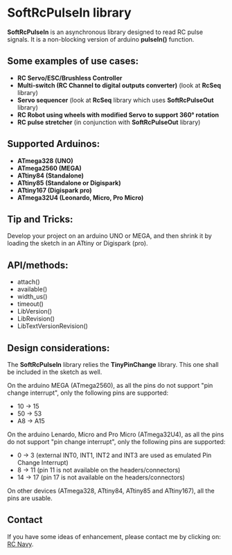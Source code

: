 SoftRcPulseIn library
======================

**SoftRcPulseIn** is an asynchronous library designed to read RC pulse signals. It is a non-blocking version of arduino **pulseIn()** function.

Some examples of use cases:
-------------------------
* **RC Servo/ESC/Brushless Controller**
* **Multi-switch (RC Channel to digital outputs converter)** (look at **RcSeq** library)
* **Servo sequencer** (look at **RcSeq** library which uses **SoftRcPulseOut** library)
* **RC Robot using wheels with modified Servo to support 360° rotation**
* **RC pulse stretcher** (in conjunction with **SoftRcPulseOut** library)

Supported Arduinos:
------------------
* **ATmega328 (UNO)**
* **ATmega2560 (MEGA)**
* **ATtiny84 (Standalone)**
* **ATtiny85 (Standalone or Digispark)**
* **ATtiny167 (Digispark pro)**
* **ATmega32U4 (Leonardo, Micro, Pro Micro)**

Tip and Tricks:
--------------
Develop your project on an arduino UNO or MEGA, and then shrink it by loading the sketch in an ATtiny or Digispark (pro).

API/methods:
-----------
* attach()
* available()
* width_us()
* timeout()
* LibVersion()
* LibRevision()
* LibTextVersionRevision()

Design considerations:
---------------------
The **SoftRcPulseIn** library relies the **TinyPinChange** library. This one shall be included in the sketch as well.

On the arduino MEGA (ATmega2560), as all the pins do not support "pin change interrupt", only the following pins are supported:

* 10 -> 15
* 50 -> 53
* A8 -> A15

On the arduino Lenardo, Micro and Pro Micro (ATmega32U4), as all the pins do not support "pin change interrupt", only the following pins are supported:

* 0  -> 3  (external INT0, INT1, INT2 and INT3 are used as emulated Pin Change Interrupt)
* 8  -> 11 (pin 11 is not available on the headers/connectors)
* 14 -> 17 (pin 17 is not available on the headers/connectors)

On other devices (ATmega328, ATtiny84, ATtiny85 and ATtiny167), all the pins are usable.

Contact
-------

If you have some ideas of enhancement, please contact me by clicking on: [RC Navy](http://p.loussouarn.free.fr/contact.html).

